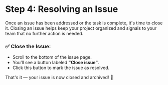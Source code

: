 # Step 4: Resolving an Issue

Once an issue has been addressed or the task is complete, it's time to close it. Closing an issue helps keep your project organized and signals to your team that no further action is needed.

### :white_check_mark: Close the Issue:

- Scroll to the bottom of the issue page.
- You’ll see a button labeled **"Close issue"**.
- Click this button to mark the issue as resolved.

That's it — your issue is now closed and archived! :tada:
